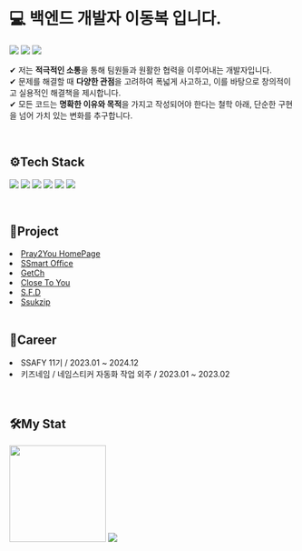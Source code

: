 
# 💻 백엔드 개발자 이동복 입니다.
<a href="https://www.instagram.com/dongbok____/"><img src="https://img.shields.io/badge/Instagram-E4405F?style=flat-square&logo=instagram&logoColor=white"/></a>
<a href="https://dev-bok.tistory.com/"><img src="https://img.shields.io/badge/Tistory-FF5A4A?style=flat-square&logo=tistory&logoColor=white"/></a>
<a href="https://typoon0820@gmail.com"><img src="https://img.shields.io/badge/gmail-EA4335?style=flat-square&logo=gmail&logoColor=white"/></a>
</br>

✔ 저는 **적극적인 소통**을 통해 팀원들과 원활한 협력을 이루어내는 개발자입니다. </br>
✔ 문제를 해결할 때 **다양한 관점**을 고려하여 폭넓게 사고하고, 이를 바탕으로 창의적이고 실용적인 해결책을 제시합니다. </br>
✔ 모든 코드는 **명확한 이유와 목적**을 가지고 작성되어야 한다는 철학 아래, 단순한 구현을 넘어 가치 있는 변화를 추구합니다.


</br>

<h2 align = "left"> ⚙Tech Stack</h2>
<p align= "left">
<img src="https://img.shields.io/badge/Java-007396?style=flat-square&logo=openjdk&logoColor=white"/>
<img src="https://img.shields.io/badge/Kotlin-7F52FF?style=flat-square&logo=Kotlin&logoColor=white"/>
<img src="https://img.shields.io/badge/springboot-6DB33F?style=flat-square&logo=springboot&logoColor=white"/>
<img src="https://img.shields.io/badge/MySQL-4479A1?style=flat-square&logo=MySQL&logoColor=white"/>
<img src="https://img.shields.io/badge/Redis-DC382D?style=flat-square&logo=Redis&logoColor=white"/>
<img src="https://img.shields.io/badge/Docker-2496ED?style=flat-square&logo=Docker&logoColor=white"/>
</p></br>

<h2 align = "left"> 🤝Project</h2>
<li><a href="https://github.com/Pray2U/Pray2U_Homepage_BE">Pray2You HomePage</a></li>
<li><a href="https://github.com/Dongbok-Lee/SSmart_Office">SSmart Office</a></li>
<li><a href="https://github.com/GetCheese">GetCh</a></li>
<li><a href="https://github.com/Dongbok-Lee/CloseToYou">Close To You</a></li>
<li><a href="https://github.com/Dongbok-Lee/S.F.D">S.F.D</a></li>
<li><a href="https://github.com/ash-hun/Ssukzip">Ssukzip</a></li>
</br>

<h2 align = "left"> 🦾Career</h2>
<li>SSAFY 11기 / 2023.01 ~ 2024.12</li>
<li>키즈네임 / 네임스티커 자동화 작업 외주 / 2023.01 ~ 2023.02 </li> <br>
</br>

<h2 align = 'left'>🛠My Stat</h2>
<div align = "left">
<img src="https://github-readme-stats.vercel.app/api?username=Dongbok-Lee" height="170">
<img src="http://mazassumnida.wtf/api/v2/generate_badge?boj=ldb0820">
</div>
  
